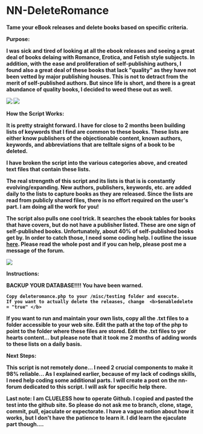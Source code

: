NN-DeleteRomance
================

<b>Tame your eBook releases and delete books based on specific criteria.

<b>Purpose:</b>

I was sick and tired of looking at all the ebook releases and seeing a great deal of books delaing with Romance, Erotica, and Fetish style subjects. In addition, with the ease and proliferation of self-publishing authors, I found also a great deal of these books that lack "quality" as they have not been vetted by major publishing houses. This is not to detract from the merit of self-published authors. But since life is short, and there is a great abundance of quality books, I decided to weed these out as well.

<img src="http://s12.postimg.org/kllxxur3h/crapbooks.png">

<img src="http://s8.postimg.org/fnw79bckl/goodbooks.png">

<b>How the Script Works:</b>

It is pretty straight forward. I have for close to 2 months been building lists of keywords that I find are common to these books. These lists are either know publishers of the objectionable content, known authors, keywords, and abbreviations that are telltale signs of a book to be deleted.

I have broken the script into the various categories above, and created text files that contain these lists.

The real strengnth of this script and its lists is that is is constantly evolving/expanding. New authors, publishers, keywords, etc. are added daily to the lists to capture books as they are released. Since the lists are read from  publicly shared files, there is no effort required on the user's part. <b>I am doing all the work for you!</b> 

The script also pulls one cool trick. It searches the ebook tables for books that <b>have</b> covers, but do <b>not have</b> a publisher listed. These are one sign of self-published books. Unfortunately, about 40% of self-published books get by. In order to catch those, I need some coding help. I outline the issue [here](http://www.newznabforums.com/index.php?topic=1085.msg9479#msg9479). Please read the whole post and if you can help, please post me a message of the forum.

<img src="http://s11.postimg.org/3ubqn95sz/deleteromance.jpg">

<b>Instructions:</b>

<b>BACKUP YOUR DATABASE!!!! </b>You have been warned.

    Copy deleteromance.php to your /misc/testing folder and execute.
    If you want to actually delete the releases, change  <b>$enabledelete = "true" </b>

If you want to run and maintain your own lists, copy all the .txt files to a folder accessible to your web site. Edit the path at the top of the php to point to the folder where these files are stored. Edit the .txt files to yor hearts content... but please note that it took me 2 months of adding words to these lists on a daily basis.

<b>Next Steps:</b>

This script is not remotely done... I need 2 crucial components to make it 98% reliable... As I explained earlier, because of my lack of codings skills, I need help coding some additional parts. I will create a post on the nn-forum dedicated to this script. I will ask for specific help there.

Last note: I am CLUELESS how to operate Github. I copied and pasted the test into the github site. So please do not ask me to branch, clone, stage, commit, pull, ejaculate or expectorate. I have a vague notion about how it works, but I don't have the patience to learn it. I did learn the ejaculate part though....




